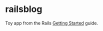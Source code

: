 # railsblog

Toy app from the Rails [Getting Started](https://guides.rubyonrails.org/getting_started.html) guide.